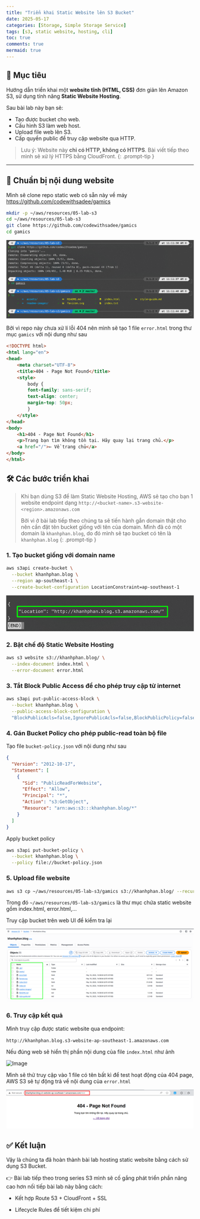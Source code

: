 ```yaml
---
title: "Triển khai Static Website lên S3 Bucket"
date: 2025-05-17
categories: [Storage, Simple Storage Service]
tags: [s3, static website, hosting, cli]
toc: true
comments: true
mermaid: true
---
```


## 🎯 Mục tiêu

Hướng dẫn triển khai một **website tĩnh (HTML, CSS)** đơn giản lên Amazon S3, sử dụng tính năng **Static Website Hosting**.

Sau bài lab này bạn sẽ:
- Tạo được bucket cho web.
- Cấu hình S3 làm web host.
- Upload file web lên S3.
- Cấp quyền public để truy cập website qua HTTP.

> Lưu ý: Website này **chỉ có HTTP, không có HTTPS**. Bài viết tiếp theo mình sẽ xử lý HTTPS bằng CloudFront.
{: .prompt-tip }

---

## 📁 Chuẩn bị nội dung website

Mình sẽ clone repo static web có sẵn này về máy 
<a href="https://github.com/codewithsadee/gamics" 
    target="_blank"
    rel="noopener noreferrer">
    https://github.com/codewithsadee/gamics
</a>

```bash
mkdir -p ~/aws/resources/05-lab-s3
cd ~/aws/resources/05-lab-s3
git clone https://github.com/codewithsadee/gamics
cd gamics
```

![Image](assets/images/2025-05-17-trien-khai-static-website-tren-s3-bucket/1.png)


Bởi vì repo này chưa xử lí lỗi 404 nên mình sẽ tạo 1 file `error.html` trong thư mục `gamics` với nội dung như sau

```html
<!DOCTYPE html>
<html lang="en">
<head>
    <meta charset="UTF-8">
    <title>404 - Page Not Found</title>
    <style>
        body {
        font-family: sans-serif;
        text-align: center;
        margin-top: 50px;
        }
    </style>
</head>
<body>
    <h1>404 - Page Not Found</h1>
    <p>Trang bạn tìm không tồn tại. Hãy quay lại trang chủ.</p>
    <a href="/">← Về trang chủ</a>
</body>
</html>
```

## 🛠️ Các bước triển khai

> Khi bạn dùng S3 để làm Static Website Hosting, AWS sẽ tạo cho bạn 1 website endpoint dạng
>   `http://<bucket-name>.s3-website-<region>.amazonaws.com`
> 
> Bởi vì ở bài lab tiếp theo chúng ta sẽ tiến hành gắn domain thật cho nên cần đặt tên bucket giống với tên của domain.
> Mình đã có một domain là `khanhphan.blog`, do đó mình sẽ tạo bucket có tên là `khanhphan.blog`
{: .prompt-tip }

### 1. Tạo bucket giống với domain name

```bash
aws s3api create-bucket \
  --bucket khanhphan.blog \
  --region ap-southeast-1 \
  --create-bucket-configuration LocationConstraint=ap-southeast-1
```
![Image](assets/images/2025-05-17-trien-khai-static-website-tren-s3-bucket/2.png)

### 2. Bật chế độ Static Website Hosting

```bash
aws s3 website s3://khanhphan.blog/ \
  --index-document index.html \
  --error-document error.html
```

### 3. Tắt Block Public Access để cho phép truy cập từ internet

```bash
aws s3api put-public-access-block \
  --bucket khanhphan.blog \
  --public-access-block-configuration \
  "BlockPublicAcls=false,IgnorePublicAcls=false,BlockPublicPolicy=false,RestrictPublicBuckets=false"
```

### 4. Gán Bucket Policy cho phép public-read toàn bộ file

Tạo file `bucket-policy.json` với nội dung như sau

```json
{
  "Version": "2012-10-17",
  "Statement": [
    {
      "Sid": "PublicReadForWebsite",
      "Effect": "Allow",
      "Principal": "*",
      "Action": "s3:GetObject",
      "Resource": "arn:aws:s3:::khanhphan.blog/*"
    }
  ]
}
```
Apply bucket policy

```bash
aws s3api put-bucket-policy \
  --bucket khanhphan.blog \
  --policy file://bucket-policy.json
```

### 5. Upload file website

```bash
aws s3 cp ~/aws/resources/05-lab-s3/gamics s3://khanhphan.blog/ --recursive
```

Trong đó `~/aws/resources/05-lab-s3/gamics` là thư mục chứa static website gồm index.html, error.html,...

Truy cập bucket trên web UI để kiểm tra lại

![Image](assets/images/2025-05-17-trien-khai-static-website-tren-s3-bucket/3.png)

### 6. Truy cập kết quả

Mình truy cập được static website qua endpoint:

`http://khanhphan.blog.s3-website-ap-southeast-1.amazonaws.com`

Nếu đúng web sẽ hiển thị phần nội dung của file `index.html` như ảnh

![Image](assets/images/2025-05-17-trien-khai-static-website-tren-s3-bucket/4.png)

Mình sẽ thử truy cập vào 1 file có tên bất kì để test hoạt động của 404 page, AWS S3 sẽ tự động trả về nội dung của `error.html`

![Image](assets/images/2025-05-17-trien-khai-static-website-tren-s3-bucket/5.png)

## ✅ Kết luận

Vậy là chúng ta đã hoàn thành bài lab hosting static website bằng cách sử dụng S3 Bucket.

👉 Bài lab tiếp theo trong series S3 mình sẽ cố gắng phát triển phần nâng cao hơn nối tiếp bài lab này bằng cách:

- Kết hợp Route 53 + CloudFront + SSL

- Lifecycle Rules để tiết kiệm chi phí